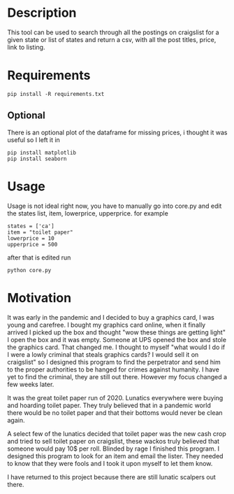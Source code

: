 # Description

This tool can be used to search through all the postings on craigslist
for a given state or list of states and return a csv, with  all the
post titles, price, link to listing.

# Requirements

```
pip install -R requirements.txt
```

## Optional
There is an optional plot of the dataframe for missing prices, i thought
it was useful so I left it in

```
pip install matplotlib
pip install seaborn
```

# Usage

Usage is not ideal right now, you have to manually go into core.py and edit the
states list, item, lowerprice, upperprice. for example

```
states = ['ca']
item = "toilet paper"
lowerprice = 10
upperprice = 500
```
after that is edited run 

```
python core.py
```

# Motivation

It was early in the pandemic and I decided to buy a graphics card, I was young and
carefree. I bought my graphics card online, when it finally arrived I picked up 
the box and thought "wow these things are getting light" I open the box and it was
empty. Someone at UPS opened the box and stole the graphics card. That changed me.
I thought to myself "what would I do if I were a lowly criminal that steals graphics
cards? I would sell it on craigslist" so I designed this program to find the perpetrator
and send him to the proper authorities to be hanged for crimes against humanity. I have 
yet to find the criminal, they are still out there. However my focus changed a few weeks
later. 

It was the great toilet paper run of 2020. Lunatics everywhere were buying and 
hoarding toilet paper. They truly believed that in a pandemic world there would be 
no toilet paper and that their bottoms would never be clean again.

A select few of the lunatics decided that toilet paper was the new cash crop and tried 
to sell toilet paper on craigslist, these wackos truly believed that someone would
pay 10$ per roll. Blinded by rage I finished this program.
I designed this program to look for an item and email the lister.
They needed to know that they were fools and I took it upon myself to let them know.

I have returned to this project because there are still lunatic scalpers out there.
